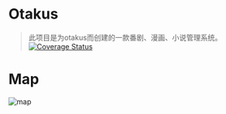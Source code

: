 # Otakus
> 此项目是为otakus而创建的一款番剧、漫画、小说管理系统。
[![Coverage Status](https://coveralls.io/repos/github/everbrez/otakus/badge.svg?branch=features-layout)](https://coveralls.io/github/everbrez/otakus?branch=features-layout)

# Map
![map](https://github.com/everbrez/otakus/blob/develop/docs/images/Otaku-life.png)